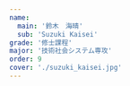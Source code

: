 ```yaml
---
name:
  main: '鈴木　海晴'
  sub: 'Suzuki Kaisei'
grade: '修士課程'
major: '技術社会システム専攻'
order: 9
cover: './suzuki_kaisei.jpg'
---
```


